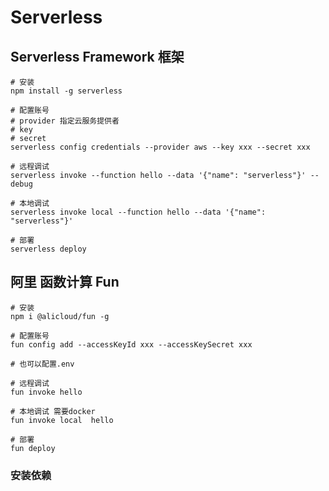 # Serverless

## Serverless Framework  框架

```shell
# 安装
npm install -g serverless

# 配置账号
# provider 指定云服务提供者
# key
# secret
serverless config credentials --provider aws --key xxx --secret xxx

# 远程调试
serverless invoke --function hello --data '{"name": "serverless"}' --debug

# 本地调试
serverless invoke local --function hello --data '{"name": "serverless"}'

# 部署
serverless deploy

```

## 阿里 函数计算 Fun

```shell
# 安装
npm i @alicloud/fun -g

# 配置账号
fun config add --accessKeyId xxx --accessKeySecret xxx

# 也可以配置.env

# 远程调试
fun invoke hello

# 本地调试 需要docker
fun invoke local  hello

# 部署
fun deploy
```

###  安装依赖


